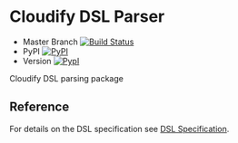 Cloudify DSL Parser
===================

* Master Branch [![Build Status](https://travis-ci.org/cloudify-cosmo/cloudify-dsl-parser.svg?branch=master)](https://travis-ci.org/cloudify-cosmo/cloudify-dsl-parser)
* PyPI [![PyPI](http://img.shields.io/pypi/dm/cloudify-dsl-parser.svg)](http://img.shields.io/pypi/dm/cloudify-dsl-parser.svg)
* Version [![PypI](http://img.shields.io/pypi/v/cloudify-dsl-parser.svg)](http://img.shields.io/pypi/v/cloudify-dsl-parser.svg)


Cloudify DSL parsing package

## Reference
For details on the DSL specification see [DSL Specification](http://getcloudify.org/guide/dsl-spec-general.html).
